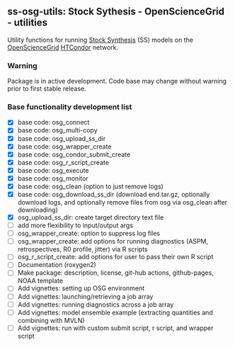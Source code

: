 ## ss-osg-utils: Stock Sythesis - OpenScienceGrid - utilities 

Utility functions for running [Stock Synthesis](https://github.com/nmfs-stock-synthesis/stock-synthesis) (SS) models on the [OpenScienceGrid](https://osg-htc.org/) [HTCondor](https://htcondor.org/) network.

### Warning

Package is in active development. Code base may change without warning prior to first stable release.

### Base functionality development list
- [x] base code: osg_connect
- [x] base code: osg_multi-copy
- [x] base code: osg_upload_ss_dir
- [x] base code: osg_wrapper_create
- [x] base code: osg_condor_submit_create
- [x] base code: osg_r_script_create
- [x] base code: osg_execute
- [x] base code: osg_monitor
- [x] base code: osg_clean (option to just remove logs)
- [x] base code: osg_download_ss_dir (download end.tar.gz, optionally download logs, and optionally remove files from osg via osg_clean after downloading)
- [x] osg_upload_ss_dir: create target directory text file
- [ ] add more flexibility to input/output args
- [ ] osg_wrapper_create: option to suppress log files
- [ ] osg_wrapper_create: add options for running diagnostics (ASPM, retrospectives, R0 profile, jitter) via R scripts
- [ ] osg_r_script_create: add options for user to pass their own R script
- [ ] Documentation (roxygen2)
- [ ] Make package: description, license, git-hub actions, github-pages, NOAA template
- [ ] Add vignettes: setting up OSG environment
- [ ] Add vignettes: launching/retrieving a job array
- [ ] Add vignettes: running diagnostics across a job array
- [ ] Add vignettes: model ensemble example (extracting quantities and combining with MVLN)
- [ ] Add vignettes: run with custom submit script, r script, and wrapper script